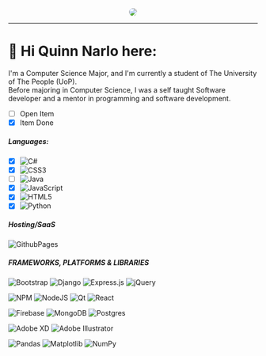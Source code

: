 <div align="center">
<img src="https://media.giphy.com/media/qgQUggAC3Pfv687qPC/giphy.gif" style="border-radius: 50%;">
</div>
<hr />

# 💫 Hi Quinn Narlo here:
I'm a Computer Science Major, and I'm currently a student of The University of The People (UoP).<br />
Before majoring in Computer Science, I was a self taught Software developer and a mentor in programming and software development.<br>


- [ ] Open Item
- [x] Item Done

##### Languages:

- [x] ![C#](https://img.shields.io/badge/c%23-%23239120.svg?style=flat-square&logo=c-sharp&logoColor=white) 
- [x] ![CSS3](https://img.shields.io/badge/css3-%231572B6.svg?style=flat-square&logo=css3&logoColor=white) 
- [ ] ![Java](https://img.shields.io/badge/java-%23ED8B00.svg?style=flat-square&logo=openjdk&logoColor=white)
- [x] ![JavaScript](https://img.shields.io/badge/javascript-%23323330.svg?style=flat-square&logo=javascript&logoColor=%23F7DF1E)
- [x] ![HTML5](https://img.shields.io/badge/html5-%23E34F26.svg?style=flat-square&logo=html5&logoColor=white)
- [x] ![Python](https://img.shields.io/badge/python-3670A0?style=flat-square&logo=python&logoColor=ffdd54)

##### Hosting/SaaS

![GithubPages](https://img.shields.io/badge/github%20pages-121013?style=flat-square&logo=github&logoColor=white)

##### FRAMEWORKS, PLATFORMS & LIBRARIES

![Bootstrap](https://img.shields.io/badge/bootstrap-%238511FA.svg?style=flat-square&logo=bootstrap&logoColor=white)
![Django](https://img.shields.io/badge/django-%23092E20.svg?style=flat-square&logo=django&logoColor=white)
![Express.js](https://img.shields.io/badge/express.js-%23404d59.svg?style=flat-square&logo=express&logoColor=%2361DAFB)
![jQuery](https://img.shields.io/badge/jquery-%230769AD.svg?style=flat-square&logo=jquery&logoColor=white)



![NPM](https://img.shields.io/badge/NPM-%23CB3837.svg?style=flat-square&logo=npm&logoColor=white)
![NodeJS](https://img.shields.io/badge/node.js-6DA55F?style=flat-square&logo=node.js&logoColor=white)
![Qt](https://img.shields.io/badge/Qt-%23217346.svg?style=flat-square&logo=Qt&logoColor=white)
![React](https://img.shields.io/badge/react-%2320232a.svg?style=flat-square&logo=react&logoColor=%2361DAFB)



![Firebase](https://img.shields.io/badge/Firebase-039BE5?style=flat-square&logo=Firebase&logoColor=white)
![MongoDB](https://img.shields.io/badge/MongoDB-%234ea94b.svg?style=flat-square&logo=mongodb&logoColor=white)
![Postgres](https://img.shields.io/badge/postgres-%23316192.svg?style=flat-square&logo=postgresql&logoColor=white)



![Adobe XD](https://img.shields.io/badge/Adobe%20XD-470137?style=flat-square&logo=Adobe%20XD&logoColor=#FF61F6)
![Adobe Illustrator](https://img.shields.io/badge/adobe%20illustrator-%23FF9A00.svg?style=flat-square&logo=adobe%20illustrator&logoColor=white)



![Pandas](https://img.shields.io/badge/pandas-%23150458.svg?style=flat-square&logo=pandas&logoColor=white) 
![Matplotlib](https://img.shields.io/badge/Matplotlib-%23ffffff.svg?style=flat-square&logo=Matplotlib&logoColor=black) 
![NumPy](https://img.shields.io/badge/numpy-%23013243.svg?style=flat-square&logo=numpy&logoColor=white)

